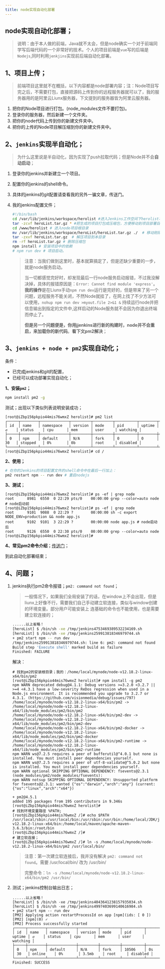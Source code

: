 ```yaml
---
title: node实现自动化部署
---
```


## node实现自动化部署；

> 说明：由于本人做的前端，Java就不太会，但是node确实一个对于前端同学写后端代码的一个非常好的技术。个人的项目前端是`vue`写的后端是`Nodejs`,同时利用`jenkjins`实现前后端自动化部署。

## 1、项目上传；

> 前端项目这里就不在概括，以下内容都是node部署内容；注：Node项目写完之后，不需要打包，直接把源码上传到你的远程服务器就可以了，我的服务器用的是阿里云Liunx服务器，下文提到的服务器皆为阿里云服务器。

1. 把你的Node项目进行打包。(node_modules文件不要打包)。
2. 登录你的服务器，然后新建一个文件夹。
3. 把你的node代码上传到你的新建文件夹中。
4. 把你的上传的Node项目解压缩到你的新建文件夹中。

## 2、`jenkins`实现半自动化；

> 为什么这里说是半自动化，因为实现了push拉取代码；但是Node并不会**自动启动**；

1. 登录你的jenkins并新建立一个项目。

2. 配置你的jenkins的shell命令。

3. 具体的jenkins的git配置请查看我的另外一骗文章，传送门。

4. 我的jenkins配置文件；

   ```bash
   #!/bin/bash
   cd /var/lib/jenkins/workspace/herolist #进入Jenkins工作空间下herolist项目目录
   tar -zcvf heroList.tar.gz * #把生成的项目打包成压缩包，方便移动到项目部署目录
   cd /www/herolist # 进入node项目根目录
   mv /var/lib/jenkins/workspace/heroList/heroList.tar.gz ./  # 移动刚刚打包好的项目到web项目根目录
   tar -zxvf heroList.tar.gz  # 解压项目到本目录
   rm -rf heroList.tar.gz # 删除压缩包
   npm install # 安装项目中的依赖
   # npm run dev # 项目启动。
   ```

   > 注意：当我们做到这里时，基本就算搞定了，但是还缺少重要的一步，就是node服务启动。
   >
   > 当一切都感觉完好时，却发现最后一行node服务启动报错，不过我没解决掉，具体的报错原因是：`Error: Cannot find module 'express'`。**我的操作**是在Liunx手动`npm run dev`运行是完好的，但是带来了另一个问题，远程服务不能关闭，不然Node就挂了，在网上找了不少方法可以使用，`nohup npm run dev >myout.file 2>&1 &` 持续运行node并把信息输出到指定的文件中,这样启动的Node服务就不会因为你退出终端而停止了。
   >
   > **但是另一个问题便是，你用jjenkins进行新的构建时，node并不会重启，来加载你的新代码**。**看下文pm2解决**；

## 3、`jenkins + node + pm2`实现自动化；

条件：

- 已完成jenkins和git的配置，
- 已经可以成功部署实现自动化；

**1、安装`pm2`；**

```bash
npm install pm2 -g
```

测试；出现以下类似列表说明安装成功；

```shell
[root@iZbp156pkpio44mis76wmxZ herolist]# pm2 list
┌─────┬────────┬─────────────┬─────────┬─────────┬──────────┬────────┬──────┬───────────┬──────────┬──────────┬──────────┬──────────┐
│ id  │ name   │ namespace   │ version │ mode    │ pid      │ uptime │ ↺    │ status    │ cpu      │ mem      │ user     │ watching │
├─────┼────────┼─────────────┼─────────┼─────────┼──────────┼────────┼──────┼───────────┼──────────┼──────────┼──────────┼──────────┤
│ 0   │ npm    │ default     │ N/A     │ fork    │ 0        │ 0      │ 30   │ stopped   │ 0%       │ 0b       │ root     │ disabled │
└─────┴────────┴─────────────┴─────────┴─────────┴──────────┴────────┴──────┴───────────┴──────────┴──────────┴──────────┴──────────┘
[root@iZbp156pkpio44mis76wmxZ herolist]# cd /
```

**2、使用；**

```bash
# 在你的Jenkins的项目配置文件的shell命令中在最后一行加上：
pm2 restart npm -- run dev # 重启nodejs
```

**3、测试**；

```shell
[root@iZbp156pkpio44mis76wmxZ herolist]# ps -ef | grep node 
root      8981  6550  0 22:29 pts/0    00:00:00 grep --color=auto node # node启动前
[root@iZbp156pkpio44mis76wmxZ herolist]# ps -ef | grep node 
root      9101  9088  0 22:29 ?        00:00:00 sh -c export NODE_ENV=production && node app.js
root      9102  9101  3 22:29 ?        00:00:00 node app.js # node启动后
root      9126  6550  0 22:30 pts/0    00:00:00 grep --color=auto node
[root@iZbp156pkpio44mis76wmxZ herolist]# 

```

**4、常见pm2命令介绍**；[传送门](https://www.cnblogs.com/ywnh/p/14287631.html)；

到此自动化部署结束；

## 4、问题；

1. jenkins执行pm2命令报错；`pm2: command not found`；

   > 一般情况下，如果我们全局安装了的话，在window上不会出现，但是liunx上好像不行，需要我们自己手动建立软连接，类似与window创建的环境变量。部分用户可能安装上 连基础的命令也不能使用，也是需要建立软连接的；

   ```bash
   ......以上省略！
   [heroList] $ /bin/sh -xe /tmp/jenkins4753469389532234169.sh
   [heroList] $ /bin/sh -xe /tmp/jenkins259913818346979744.sh
   + pm2 start npm -- run dev
   /tmp/jenkins259913818346979744.sh: line 6: pm2: command not found
   Build step 'Execute shell' marked build as failure
   Finished: FAILURE
   ```

   解决：

   ```shell
   # 找到pm2的安装根目录；我的：/home/local/mynode/node-v12.18.2-linux-x64/bin/pm2
   [root@iZbp156pkpio44mis76wmxZ herolist]# npm install -g pm2 
   npm WARN deprecated debug@4.1.1: Debug versions >=3.2.0 <3.2.7 || >=4 <4.3.1 have a low-severity ReDos regression when used in a Node.js environment. It is recommended you upgrade to 3.2.7 or 4.3.1. (https://github.com/visionmedia/debug/issues/797)
   /home/local/mynode/node-v12.18.2-linux-x64/bin/pm2 -> /home/local/mynode/node-v12.18.2-linux-x64/lib/node_modules/pm2/bin/pm2
   /home/local/mynode/node-v12.18.2-linux-x64/bin/pm2-dev -> /home/local/mynode/node-v12.18.2-linux-x64/lib/node_modules/pm2/bin/pm2-dev
   /home/local/mynode/node-v12.18.2-linux-x64/bin/pm2-docker -> /home/local/mynode/node-v12.18.2-linux-x64/lib/node_modules/pm2/bin/pm2-docker
   /home/local/mynode/node-v12.18.2-linux-x64/bin/pm2-runtime -> /home/local/mynode/node-v12.18.2-linux-x64/lib/node_modules/pm2/bin/pm2-runtime
   npm WARN ws@7.2.5 requires a peer of bufferutil@^4.0.1 but none is installed. You must install peer dependencies yourself.
   npm WARN ws@7.2.5 requires a peer of utf-8-validate@^5.0.2 but none is installed. You must install peer dependencies yourself.
   npm WARN optional SKIPPING OPTIONAL DEPENDENCY: fsevents@2.3.1 (node_modules/pm2/node_modules/fsevents):
   npm WARN notsup SKIPPING OPTIONAL DEPENDENCY: Unsupported platform for fsevents@2.3.1: wanted {"os":"darwin","arch":"any"} (current: {"os":"linux","arch":"x64"})
   
   + pm2@4.5.1
   added 195 packages from 195 contributors in 9.346s
   [root@iZbp156pkpio44mis76wmxZ herolist]# 
   # 找到环境变量路径 %PATH; 
   [root@iZbp156pkpio44mis76wmxZ /]# echo $PATH
   /usr/local/sbin:/usr/local/bin:/usr/sbin:/usr/bin:/home/local/JDK/jdk1.8.0_251/bin:/home/local/mynode/node-v12.18.2-linux-x64/bin:/home/local/maven/apache-maven-3.6.3/bin:/root/bin
   [root@iZbp156pkpio44mis76wmxZ /]#
   # 建立软连接；
   [root@iZbp156pkpio44mis76wmxZ /]# ln -s /home/local/mynode/node-v12.18.2-linux-x64/bin/pm2 /usr/local/bin/
   ```

   > 注意：第一次建立软连接后，我并没有解决 `pm2: command not found`。需要 /usr/local/bin/ 改为 /usr/bin/
   >
   > 完整命令：`ln -s /home/local/mynode/node-v12.18.2-linux-x64/bin/pm2 /usr/bin/`

2. 测试；jenkins控制台输出日志；

   ```shell
   ......以上省略！
   [heroList] $ /bin/sh -xe /tmp/jenkins4043641238157935034.sh
   [heroList] $ /bin/sh -xe /tmp/jenkins4997403699140616984.sh
   + pm2 start npm -- run dev
   [PM2] Applying action restartProcessId on app [npm](ids: [ 0 ])
   [PM2] [npm](0) ✓
   [PM2] Process successfully started
   ┌─────┬────────┬─────────────┬─────────┬─────────┬──────────┬────────┬──────┬───────────┬──────────┬──────────┬──────────┬──────────┐
   │ id  │ name   │ namespace   │ version │ mode    │ pid      │ uptime │ ↺    │ status    │ cpu      │ mem      │ user     │ watching │
   ├─────┼────────┼─────────────┼─────────┼─────────┼──────────┼────────┼──────┼───────────┼──────────┼──────────┼──────────┼──────────┤
   │ 0   │ npm    │ default     │ N/A     │ fork    │ 10506    │ 0s     │ 30   │ online    │ 0%       │ 3.5mb    │ root     │ disabled │
   └─────┴────────┴─────────────┴─────────┴─────────┴──────────┴────────┴──────┴───────────┴──────────┴──────────┴──────────┴──────────┘
   Finished: SUCCESS
   ```

   